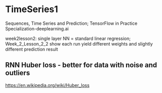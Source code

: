 # TimeSeries1

Sequences, Time Series and Prediction; TensorFlow in Practice Specialization-deeplearning.ai

week2lesson2: single layer NN = standard linear regression;
Week_2_Lesson_2_2 show each run yield different weights and slightly different prediction result



## RNN Huber loss - better for data with noise and outliers
https://en.wikipedia.org/wiki/Huber_loss
